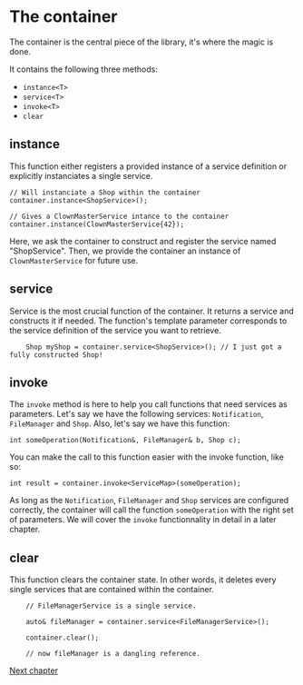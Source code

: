 The container
=============

The container is the central piece of the library, it's where the magic is done.

It contains the following three methods:

 * `instance<T>`
 * `service<T>`
 * `invoke<T>`
 * `clear`

## instance
This function either registers a provided instance of a service definition or explicitly instanciates a single service.

    // Will instanciate a Shop within the container
    container.instance<ShopService>();
    
    // Gives a ClownMasterService intance to the container
    container.instance(ClownMasterService{42});

Here, we ask the container to construct and register the service named "ShopService". Then, we provide the container an instance of `ClownMasterService` for future use.

## service
Service is the most crucial function of the container. It returns a service and constructs it if needed. The function's template parameter corresponds to the service definition of the service you want to retrieve.

        Shop myShop = container.service<ShopService>(); // I just got a fully constructed Shop!

## invoke
The `invoke` method is here to help you call functions that need services as parameters. Let's say we have the following services: `Notification`, `FileManager` and `Shop`. Also, let's say we have this function:

    int someOperation(Notification&, FileManager& b, Shop c);

You can make the call to this function easier with the invoke function, like so:

    int result = container.invoke<ServiceMap>(someOperation);

As long as the `Notification`, `FileManager` and `Shop` services are configured correctly, the container will call the function `someOperation` with the right set of parameters.
We will cover the `invoke` functionnality in detail in a later chapter.

## clear
This function clears the container state. In other words, it deletes every single services that are contained within the container.

        // FileManagerService is a single service.
        
        auto& fileManager = container.service<FileManagerService>();
        
        container.clear();
        
        // now fileManager is a dangling reference.

 
[Next chapter](section3_override.md)
